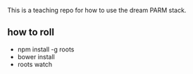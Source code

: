 This is a teaching repo for how to use the dream PARM stack.

## how to roll
* npm install -g roots
* bower install
* roots watch
